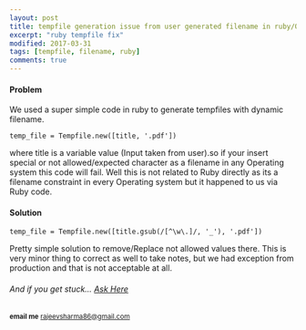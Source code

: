 ```yaml
---
layout: post
title: tempfile generation issue from user generated filename in ruby/OS     
excerpt: "ruby tempfile fix"
modified: 2017-03-31
tags: [tempfile, filename, ruby]
comments: true
---
```


#### Problem

We used a super simple code in ruby to generate tempfiles with dynamic filename.

    
    temp_file = Tempfile.new([title, '.pdf'])
    
where title is a variable value (Input taken from user).so if your insert special
or not allowed/expected character as a filename in any Operating system this code
will fail. Well this is not related to Ruby directly as its a filename constraint
in every Operating system but it happened to us via Ruby code.
    
    
#### Solution

    temp_file = Tempfile.new([title.gsub(/[^\w\.]/, '_'), '.pdf'])
    
Pretty simple solution to remove/Replace not allowed values there. This is very
minor thing to correct as well to take notes, but we had exception from production
and that is not acceptable at all.

 
######  And if you get stuck… [Ask Here](http://stackoverflow.com/)
                  
<sup> <b>email me</b>  [rajeevsharma86@gmail.com](#myfootnote1)</sup>
